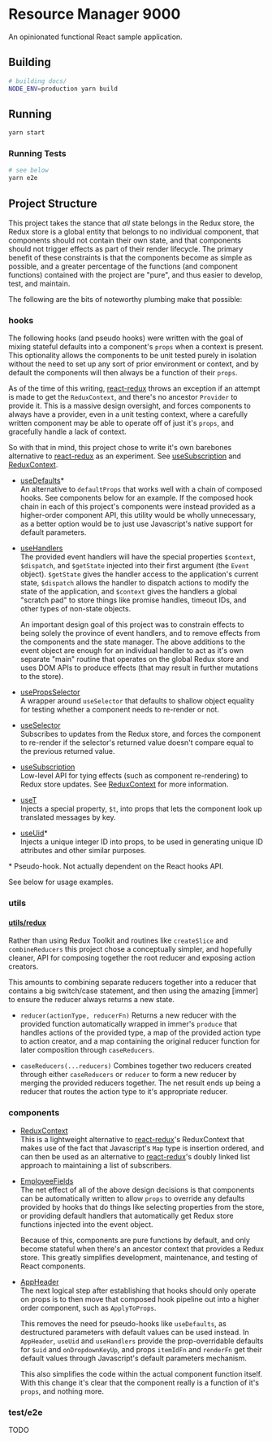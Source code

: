 # Resource Manager 9000

An opinionated functional React sample application.

## Building

```bash
# building docs/
NODE_ENV=production yarn build
```

## Running

```bash
yarn start
```

### Running Tests

```bash
# see below
yarn e2e
```

## Project Structure

This project takes the stance that _all_ state belongs in the Redux store, the Redux store is a global entity that belongs to no individual component, that components should not contain their own state, and that components should not trigger effects as part of their render lifecycle. The primary benefit of these constraints is that the components become as simple as possible, and a greater percentage of the functions (and component functions) contained with the project are "pure", and thus easier to develop, test, and maintain. 

The following are the bits of noteworthy plumbing make that possible:

### hooks

The following hooks (and pseudo hooks) were written with the goal of mixing stateful defaults into a component's `props` when a context is present. This optionality allows the components to be unit tested purely in isolation without the need to set up any sort of prior environment or context, and by default the components will then always be a function of their `props`.

As of the time of this writing, [react-redux] throws an exception if an attempt is made to get the `ReduxContext`, and there's no ancestor `Provider` to provide it. This is a massive design oversight, and forces components to always have a provider, even in a unit testing context, where a carefully written component may be able to operate off of just it's `props`, and gracefully handle a lack of context.

So with that in mind, this project chose to write it's own barebones alternative to [react-redux] as an experiment. See [useSubscription] and [ReduxContext].

* [useDefaults]*   
  An alternative to `defaultProps` that works well with a chain of composed hooks. See components below for an example. If the composed hook chain in each of this project's components were instead provided as a higher-order component API, this utility would be wholly unnecessary, as a better option would be to just use Javascript's native support for default parameters.

* [useHandlers]  
  The provided event handlers will have the special properties `$context`, `$dispatch`, and `$getState` injected into their first argument (the `Event` object). `$getState` gives the handler access to the application's current state, `$dispatch` allows the handler to dispatch actions to modify the state of the application, and `$context` gives the handlers a global "scratch pad" to store things like promise handles, timeout IDs, and other types of non-state objects.

  An important design goal of this project was to constrain effects to being solely the province of event handlers, and to remove effects from the components and the state manager. The above additions to the event object are enough for an individual handler to act as it's own separate "main" routine that operates on the global Redux store and uses DOM APIs to produce effects (that may result in further mutations to the store).

* [usePropsSelector]  
  A wrapper around `useSelector` that defaults to shallow object equality for testing whether a component needs to re-render or not. 

* [useSelector]  
  Subscribes to updates from the Redux store, and forces the component to re-render if the selector's returned value doesn't compare equal to the previous returned value.

* [useSubscription]  
  Low-level API for tying effects (such as component re-rendering) to Redux store updates. See [ReduxContext] for more information.

* [useT]  
  Injects a special property, `$t`, into props that lets the component look up translated messages by key.

* [useUid]*  
  Injects a unique integer ID into props, to be used in generating unique ID attributes and other similar purposes.

\* Pseudo-hook. Not actually dependent on the React hooks API.

See below for usage examples.

### utils

#### [utils/redux]

Rather than using Redux Toolkit and routines like `createSlice` and `combineReducers` this project chose a conceptually simpler, and hopefully cleaner, API for composing together the root reducer and exposing action creators.

This amounts to combining separate reducers together into a reducer that contains a big switch/case statement, and then using the amazing [immer] to ensure the reducer always returns a new state.

* `reducer(actionType, reducerFn)`
  Returns a new reducer with the provided function automatically wrapped in immer's `produce` that handles actions of the provided type, a map of the provided action type to action creator, and a map containing the original reducer function for later composition through `caseReducers`.

* `caseReducers(...reducers)`
  Combines together two reducers created through either `caseReducers` or `reducer` to form a new reducer by merging the provided reducers together. The net result ends up being a reducer that routes the action type to it's appropriate reducer.

### components

* [ReduxContext]  
  This is a lightweight alternative to [react-redux]'s ReduxContext that makes use of the fact that Javascript's `Map` type is insertion ordered, and can then be used as an alternative to [react-redux]'s doubly linked list approach to maintaining a list of subscribers.

* [EmployeeFields]  
  The net effect of all of the above design decisions is that components can be automatically written to allow `props` to override any defaults provided by hooks that do things like selecting properties from the store, or providing default handlers that automatically get Redux store functions injected into the event object. 

  Because of this, components are pure functions by default, and only become stateful when there's an ancestor context that provides a Redux store. This greatly simplifies development, maintenance, and testing of React components.

* [AppHeader]  
  The next logical step after establishing that hooks should only operate on props is to then move that composed hook pipeline out into a higher order component, such as `ApplyToProps`.
  
  This removes the need for pseudo-hooks like `useDefaults`, as destructured parameters with default values can be used instead. In `AppHeader`, `useUid` and `useHandlers` provide the prop-overridable defaults for `$uid` and `onDropdownKeyUp`, and props `itemIdFn` and `renderFn` get their default values through Javascript's default parameters mechanism.

  This also simplifies the code within the actual component function itself. With this change it's clear that the component really is a function of it's `props`, and nothing more. 


### test/e2e

TODO

[react-redux]: https://react-redux.js.org/

[useDefaults]: ./src/hooks/useDefaults.js
[useHandlers]: ./src/hooks/useHandlers.js
[usePropsSelector]: ./src/hooks/usePropsSelector.js
[useSelector]: ./src/hooks/useSelector.js
[useSubscription]: ./src/hooks/useSubscription.js
[useT]: ./src/hooks/useT.js
[useUid]: ./src/hooks/useUid.js

[ReduxContext]: ./src/components/ReduxContext.jsx
[EmployeeFields]: ./src/components/EmployeeFields.jsx
[AppHeader]: ./src/components/AppHeader.jsx

[utils/redux]: ./src/utils/redux.js

